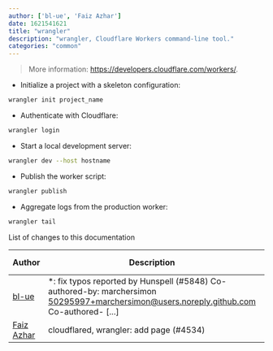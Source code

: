 ```yaml
---
author: ['bl-ue', 'Faiz Azhar']
date: 1621541621
title: "wrangler"
description: "wrangler, Cloudflare Workers command-line tool."
categories: "common"
---
```

> More information: <https://developers.cloudflare.com/workers/>.

- Initialize a project with a skeleton configuration:

```bash
wrangler init project_name
```

- Authenticate with Cloudflare:

```bash
wrangler login
```

- Start a local development server:

```bash
wrangler dev --host hostname
```

- Publish the worker script:

```bash
wrangler publish
```

- Aggregate logs from the production worker:

```bash
wrangler tail
```
List of changes to this documentation


Author | Description | ISO 8601 Date | GitHub link
------|-----|-----|-----
[bl-ue](mailto:54780737+bl-ue@users.noreply.github.com) | *: fix typos reported by Hunspell (#5848) Co-authored-by: marchersimon <50295997+marchersimon@users.noreply.github.com> Co-authored- [...] | 2021-05-20T22:13:41 | [8ebd171d6f00](https://github.com/tldr-pages/tldr/commit/8ebd171d6f001698709fefc02b1fd5cc9f3a99c4)
[Faiz Azhar](mailto:gabanz@gmail.com) | cloudflared, wrangler: add page (#4534) | 2020-11-10T12:46:02 | [f346bc66e77d](https://github.com/tldr-pages/tldr/commit/f346bc66e77d04a0fd843a988c80932c4b91e379)

